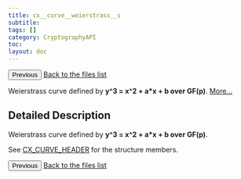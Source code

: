 ```yaml
---
title: cx__curve__weierstrass__s
subtitle:
tags: []
category: CryptographyAPI
toc:
layout: doc
---
```


<button class="uk-button uk-button-default uk-button-small uk-margin-medium-top" onclick="history.back()">Previous</button>
<a class="uk-button uk-button-default uk-button-small uk-margin-medium-top crypto-button" href="../../crypto-api/files">Back to the files list</a>


<p>Weierstrass curve defined by <b>y^3 = x^2 + a*x + b over GF(p)</b>.  
 <a href="../cx__curve__weierstrass__s#details">More...</a></p>
<a name="details" id="details"></a>

## Detailed Description

<div class="textblock"><p>Weierstrass curve defined by <b>y^3 = x^2 + a*x + b over GF(p)</b>. </p>
<p>See <a class="el" href="../ox__ec_8h#a5ad90d6a0e043d9a94aa017fec898b78" title="Curve domain parameters. ">CX_CURVE_HEADER</a> for the structure members. </p>
<button class="uk-button uk-button-default uk-button-small uk-margin-medium-top" onclick="history.back()">Previous</button>
<a class="uk-button uk-button-default uk-button-small uk-margin-medium-top crypto-button" href="../../crypto-api/files">Back to the files list</a>
